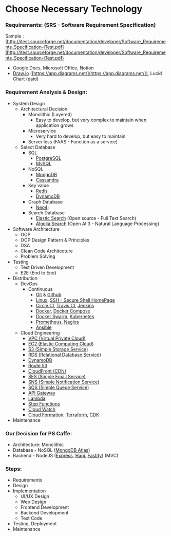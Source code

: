 # Choose Necessary Technology

### Requirements: (SRS - Software Requirement Specification)

Sample : [http://itest.sourceforge.net/documentation/developer/Software_Requirements_Specification-iTest.pdf](http://itest.sourceforge.net/documentation/developer/Software_Requirements_Specification-iTest.pdf)

- Google Docs, Microsoft Office, Notion
- [Draw.io](http://Draw.io) ([https://app.diagrams.net/](https://app.diagrams.net/)), Lucid Chart (paid)

### Requirement Analysis & Design:

- System Design
  - Architectural Decision
    - Monolithic (Layered)
      - Easy to develop, but very complex to maintain when application grows
    - Microservice
      - Very hard to develop, but easy to maintain
    - Server less (FAAS - Function as a service)
  - Select Database
    - SQL
      - [PostgreSQL](https://www.postgresql.org/)
      - [MySQL](https://www.mysql.com/)
    - NoSQL
      - [MongoDB](https://www.mongodb.com/)
      - [Cassandra](https://cassandra.apache.org/_/index.html)
    - Key value
      - [Redis](https://redis.io/)
      - [DynamoDB](https://aws.amazon.com/dynamodb/)
    - Graph Database
      - [Neo4j](https://neo4j.com/)
    - Search Database
      - [Elastic Search](https://www.elastic.co/elasticsearch/) (Open source - Full Text Search)
      - [Algolia Search](https://www.algolia.com/) (Open AI 3 - Natural Language Processing)
- Software Architecture
  - OOP
  - OOP Design Pattern & Principles
  - DSA
  - Clean Code Architecture
  - Problem Solving
- Testing
  - Test Driven Development
  - E2E (End to End)
- Distribution
  - DevOps
    - Continuous
      - [Git](https://git-scm.com/) & [Github](https://github.com/)
      - [Linux](https://www.linux.org/), [SSH - Secure Shell HomePage](https://www.ssh.com/academy/ssh)
      - [Circle CI](https://circleci.com/), [Travis CI](https://www.travis-ci.com/), [Jenkins](https://www.jenkins.io/)
      - [Docker](https://www.docker.com), [Docker Compose](https://docs.docker.com/compose)
      - [Docker Swarm](https://docs.docker.com/engine/swarm), [Kubernetes](https://kubernetes.io/)
      - [Prometheus](https://prometheus.io/), [Nagios](https://www.nagios.org/)
      - [Ansible](https://www.ansible.com/)
  - Cloud Engineering
    - [VPC (Virtual Private Cloud)](https://en.wikipedia.org/wiki/Virtual_private_cloud)
    - [EC2 (Elastic Computing Cloud)](https://aws.amazon.com/ec2/)
    - [S3 (Simple Storage Service)](https://aws.amazon.com/s3/)
    - [RDS (Relational Database Service)](https://aws.amazon.com/rds/)
    - [DynamoDB](https://aws.amazon.com/dynamodb/)
    - [Route 53](https://aws.amazon.com/route53/)
    - [CloudFront (CDN)](https://aws.amazon.com/cloudfront/)
    - [SES (Simple Email Service)](https://aws.amazon.com/ses/)
    - [SNS (Simple Notification Service)](https://aws.amazon.com/sns/)
    - [SQS (Simple Queue Service)](https://aws.amazon.com/sqs/)
    - [API Gateway](https://aws.amazon.com/api-gateway/)
    - [Lambda](https://aws.amazon.com/lambda/)
    - [Step Functions](https://aws.amazon.com/step-functions/)
    - [Cloud Watch](https://aws.amazon.com/cloudwatch/)
    - [Cloud Formation](https://aws.amazon.com/cloudformation/), [Terraform](https://www.terraform.io/), [CDK](https://aws.amazon.com/cdk/)
- Maintenance

### Our Decision for PS Caffe:

- Architecture: Monolithic
- Database - NoSQL ([MongoDB Atlas](https://www.mongodb.com/atlas))
- Backend - NodeJS ([Express](https://expressjs.com/), [Hapi](https://hapi.dev/), [Fastify](https://www.fastify.io/)) (MVC)

### Steps:

- Requirements
- Design
- Implementation
  - UI/UX Design
  - Web Design
  - Frontend Development
  - Backend Development
  - Test Code
- Testing, Deployment
- Maintenance
